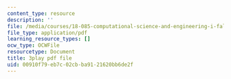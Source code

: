 ```yaml
---
content_type: resource
description: ''
file: /media/courses/18-085-computational-science-and-engineering-i-fall-2008/00910f79eb7c02cbba9121620bb6de2f_fR_pGtAWHpY.pdf
file_type: application/pdf
learning_resource_types: []
ocw_type: OCWFile
resourcetype: Document
title: 3play pdf file
uid: 00910f79-eb7c-02cb-ba91-21620bb6de2f
---
```

